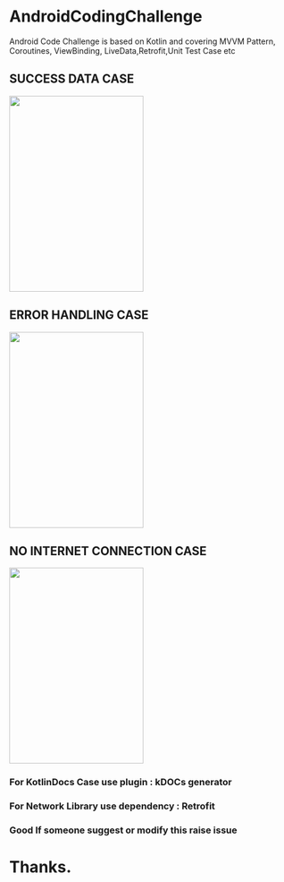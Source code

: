 # AndroidCodingChallenge
Android Code Challenge is based on Kotlin and covering MVVM Pattern, Coroutines, ViewBinding, LiveData,Retrofit,Unit Test Case  etc

## SUCCESS DATA CASE
<img src="https://user-images.githubusercontent.com/33365906/221435726-03b4f722-f322-438f-a84b-df6e4a5d540b.png" width="240" height="350">

## ERROR HANDLING CASE
<img src="https://user-images.githubusercontent.com/33365906/221435728-384e549e-65f2-4702-82c6-82eadcc9c3de.png" width="240" height="350">

## NO INTERNET CONNECTION CASE
<img src="https://user-images.githubusercontent.com/33365906/221435729-4cf57dcf-c582-4073-8544-7d317114b30f.png" width="240" height="350">


### For KotlinDocs Case use plugin : kDOCs generator

### For Network Library use dependency : Retrofit

### Good If someone suggest or modify this raise issue
# Thanks.
